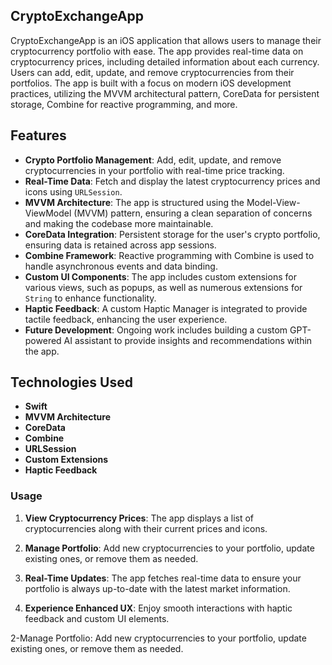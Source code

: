 ## CryptoExchangeApp
CryptoExchangeApp is an iOS application that allows users to manage their cryptocurrency portfolio with ease. The app provides real-time data on cryptocurrency prices, including detailed information about each currency. Users can add, edit, update, and remove cryptocurrencies from their portfolios. The app is built with a focus on modern iOS development practices, utilizing the MVVM architectural pattern, CoreData for persistent storage, Combine for reactive programming, and more.

## Features

- **Crypto Portfolio Management**: Add, edit, update, and remove cryptocurrencies in your portfolio with real-time price tracking.
- **Real-Time Data**: Fetch and display the latest cryptocurrency prices and icons using `URLSession`.
- **MVVM Architecture**: The app is structured using the Model-View-ViewModel (MVVM) pattern, ensuring a clean separation of concerns and making the codebase more maintainable.
- **CoreData Integration**: Persistent storage for the user's crypto portfolio, ensuring data is retained across app sessions.
- **Combine Framework**: Reactive programming with Combine is used to handle asynchronous events and data binding.
- **Custom UI Components**: The app includes custom extensions for various views, such as popups, as well as numerous extensions for `String` to enhance functionality.
- **Haptic Feedback**: A custom Haptic Manager is integrated to provide tactile feedback, enhancing the user experience.
- **Future Development**: Ongoing work includes building a custom GPT-powered AI assistant to provide insights and recommendations within the app.

## Technologies Used
- **Swift**
- **MVVM Architecture**
- **CoreData**
- **Combine**
- **URLSession**
- **Custom Extensions**
- **Haptic Feedback**


### Usage

1. **View Cryptocurrency Prices**: The app displays a list of cryptocurrencies along with their current prices and icons.

2. **Manage Portfolio**: Add new cryptocurrencies to your portfolio, update existing ones, or remove them as needed.

3. **Real-Time Updates**: The app fetches real-time data to ensure your portfolio is always up-to-date with the latest market information.

4. **Experience Enhanced UX**: Enjoy smooth interactions with haptic feedback and custom UI elements.


2-Manage Portfolio: Add new cryptocurrencies to your portfolio, update existing ones, or remove them as needed.

